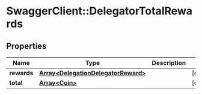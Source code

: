 # SwaggerClient::DelegatorTotalRewards

## Properties
Name | Type | Description | Notes
------------ | ------------- | ------------- | -------------
**rewards** | [**Array&lt;DelegationDelegatorReward&gt;**](DelegationDelegatorReward.md) |  | [optional] 
**total** | [**Array&lt;Coin&gt;**](Coin.md) |  | [optional] 


